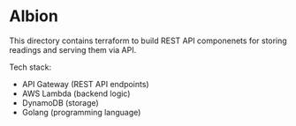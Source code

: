 # Albion

This directory contains terraform to build REST API componenets for storing readings and serving them via API.

Tech stack:

- API Gateway (REST API endpoints)
- AWS Lambda (backend logic)
- DynamoDB (storage)
- Golang (programming language)

